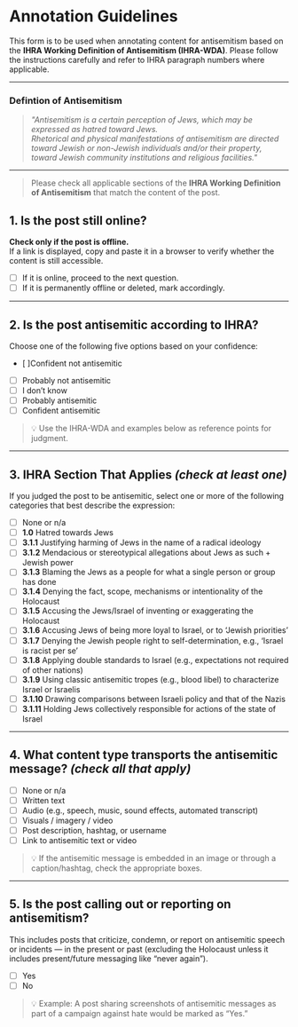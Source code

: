 # Annotation Guidelines

This form is to be used when annotating content for antisemitism based on the **IHRA Working Definition of Antisemitism (IHRA-WDA)**. Please follow the instructions carefully and refer to IHRA paragraph numbers where applicable.

---
### Defintion of Antisemitism

> _"Antisemitism is a certain perception of Jews, which may be expressed as hatred toward Jews.  
> Rhetorical and physical manifestations of antisemitism are directed toward Jewish or non-Jewish individuals and/or their property, toward Jewish community institutions and religious facilities."_  
---

> Please check all applicable sections of the **IHRA Working Definition of Antisemitism** that match the content of the post.

## 1. Is the post still online?

**Check only if the post is offline.**  
If a link is displayed, copy and paste it in a browser to verify whether the content is still accessible.

- [ ] If it is online, proceed to the next question.  
- [ ] If it is permanently offline or deleted, mark accordingly.

---

## 2. Is the post antisemitic according to IHRA?

Choose one of the following five options based on your confidence:

- [ ]Confident not antisemitic  
- [ ] Probably not antisemitic  
- [ ] I don’t know  
- [ ] Probably antisemitic  
- [ ] Confident antisemitic

> 💡 Use the IHRA-WDA and examples below as reference points for judgment.

---

## 3. IHRA Section That Applies  *(check at least one)*

If you judged the post to be antisemitic, select one or more of the following categories that best describe the expression:

- [ ] None or n/a  
- [ ] **1.0** Hatred towards Jews  
- [ ] **3.1.1** Justifying harming of Jews in the name of a radical ideology  
- [ ] **3.1.2** Mendacious or stereotypical allegations about Jews as such + Jewish power  
- [ ] **3.1.3** Blaming the Jews as a people for what a single person or group has done  
- [ ] **3.1.4** Denying the fact, scope, mechanisms or intentionality of the Holocaust  
- [ ] **3.1.5** Accusing the Jews/Israel of inventing or exaggerating the Holocaust  
- [ ] **3.1.6** Accusing Jews of being more loyal to Israel, or to ‘Jewish priorities’  
- [ ] **3.1.7** Denying the Jewish people right to self-determination, e.g., ‘Israel is racist per se’  
- [ ] **3.1.8** Applying double standards to Israel (e.g., expectations not required of other nations)  
- [ ] **3.1.9** Using classic antisemitic tropes (e.g., blood libel) to characterize Israel or Israelis  
- [ ] **3.1.10** Drawing comparisons between Israeli policy and that of the Nazis  
- [ ] **3.1.11** Holding Jews collectively responsible for actions of the state of Israel

---

## 4. What content type transports the antisemitic message? *(check all that apply)*

- [ ] None or n/a  
- [ ] Written text  
- [ ] Audio (e.g., speech, music, sound effects, automated transcript)  
- [ ] Visuals / imagery / video  
- [ ] Post description, hashtag, or username  
- [ ] Link to antisemitic text or video

> 💡 If the antisemitic message is embedded in an image or through a caption/hashtag, check the appropriate boxes.

---

## 5. Is the post calling out or reporting on antisemitism?

This includes posts that criticize, condemn, or report on antisemitic speech or incidents — in the present or past (excluding the Holocaust unless it includes present/future messaging like “never again”).

- [ ] Yes  
- [ ] No

> 💡 Example: A post sharing screenshots of antisemitic messages as part of a campaign against hate would be marked as “Yes.”

